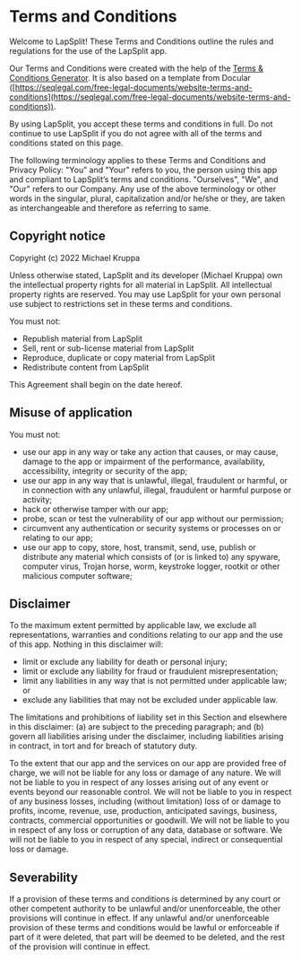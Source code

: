 
# Terms and Conditions

Welcome to LapSplit! These Terms and Conditions outline the rules and regulations for the use of the LapSplit app.

Our Terms and Conditions were created with the help of the [Terms & Conditions Generator](https://www.privacypolicyonline.com/terms-conditions-generator/). It is also based on a template from Docular ([https://seqlegal.com/free-legal-documents/website-terms-and-conditions](https://seqlegal.com/free-legal-documents/website-terms-and-conditions)).

By using LapSplit, you accept these terms and conditions in full. Do not continue to use LapSplit if you do not agree with all of the terms and conditions stated on this page.

The following terminology applies to these Terms and Conditions and Privacy Policy: "You" and "Your" refers to you, the person using this app and compliant to LapSplit’s terms and conditions. "Ourselves", "We", and "Our" refers to our Company. Any use of the above terminology or other words in the singular, plural, capitalization and/or he/she or they, are taken as interchangeable and therefore as referring to same.

## Copyright notice

Copyright (c) 2022 Michael Kruppa

Unless otherwise stated, LapSplit and its developer (Michael Kruppa) own the intellectual property rights for all material in LapSplit. All intellectual property rights are reserved. You may use LapSplit for your own personal use subject to restrictions set in these terms and conditions.

You must not:
-   Republish material from LapSplit
-   Sell, rent or sub-license material from LapSplit
-   Reproduce, duplicate or copy material from LapSplit
-   Redistribute content from LapSplit

This Agreement shall begin on the date hereof.

## Misuse of application

You must not: 
-  use our app in any way or take any action that causes, or may cause, damage to the app or
impairment of the performance, availability, accessibility, integrity or security of the app; 
- use our app in any way that is unlawful, illegal, fraudulent or harmful, or in connection with any unlawful, illegal, fraudulent or harmful purpose or activity;
- hack or otherwise tamper with our app; 
- probe, scan or test the vulnerability of our app without our permission; 
- circumvent any authentication or security systems or processes on or relating to our app;
- use our app to copy, store, host, transmit, send, use, publish or distribute any material which consists of (or is linked to) any spyware, computer virus, Trojan horse, worm, keystroke logger, rootkit or other malicious computer software;

## Disclaimer

To the maximum extent permitted by applicable law, we exclude all representations, warranties and conditions relating to our app and the use of this app. Nothing in this disclaimer will:

-   limit or exclude any liability for death or personal injury;
-   limit or exclude any liability for fraud or fraudulent misrepresentation;
-   limit any liabilities in any way that is not permitted under applicable law; or
-   exclude any liabilities that may not be excluded under applicable law.

The limitations and prohibitions of liability set in this Section and elsewhere in this disclaimer: (a) are subject to the preceding paragraph; and (b) govern all liabilities arising under the disclaimer, including liabilities arising in contract, in tort and for breach of statutory duty.

To the extent that our app and the services on our app are provided free of charge, we will not be liable for any loss or damage of any nature. We will not be liable to you in respect of any losses arising out of any event or events beyond our reasonable control. We will not be liable to you in respect of any business losses, including (without limitation) loss of or damage to profits, income, revenue, use, production, anticipated savings, business, contracts, commercial opportunities or goodwill. We will not be liable to you in respect of any loss or corruption of any data, database or software. We will not be liable to you in respect of any special, indirect or consequential loss or damage.

## Severability

If a provision of these terms and conditions is determined by any court or other competent authority to be unlawful and/or unenforceable, the other provisions will continue in effect. If any unlawful and/or unenforceable provision of these terms and conditions would be lawful or enforceable if part of it were deleted, that part will be deemed to be deleted, and the rest of the provision will continue in effect.